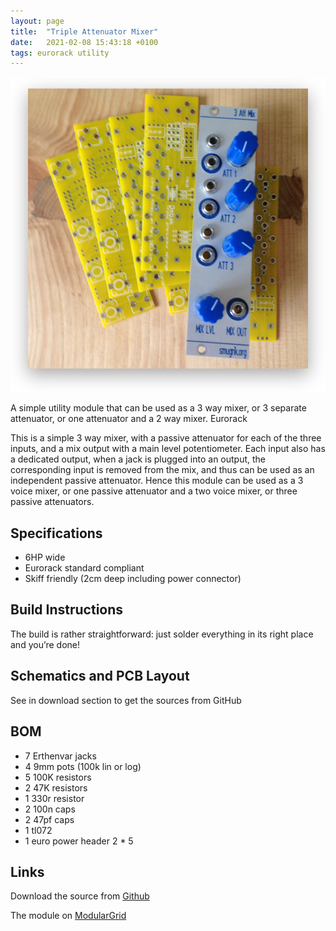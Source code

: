```yaml
---
layout: page
title:  "Triple Attenuator Mixer"
date:   2021-02-08 15:43:18 +0100
tags: eurorack utility
---
```

![Triple Attenuator Mixer](/assets/synth/3attmix-assembled-pcbs.png)

A simple utility module that can be used as a 3 way mixer, or 3 separate attenuator, or one attenuator and a 2 way mixer.
Eurorack

This is a simple 3 way mixer, with a passive attenuator for each of the three inputs, and a mix output with a main level potentiometer. Each input also has a dedicated output, when a jack is plugged into an output, the corresponding input is removed from the mix, and thus can be used as an independent passive attenuator. Hence this module can be used as a 3 voice mixer, or one passive attenuator and a two voice mixer, or three passive attenuators.

## Specifications

* 6HP wide
* Eurorack standard compliant
* Skiff friendly (2cm deep including power connector)

## Build Instructions

The build is rather straightforward: just solder everything in its right place and you’re done!

## Schematics and PCB Layout

See in download section to get the sources from GitHub

## BOM

* 7 Erthenvar jacks
* 4 9mm pots (100k lin or log)
* 5 100K resistors
* 2 47K resistors
* 1 330r resistor
* 2 100n caps
* 2 47pf caps
* 1 tl072
* 1 euro power header 2 * 5

## Links

Download the source from [Github](https://github.com/sdretu/Triple-Attenuator-Mixer)

The module on [ModularGrid](https://www.modulargrid.net/e/other-unknown-3-att-mix)